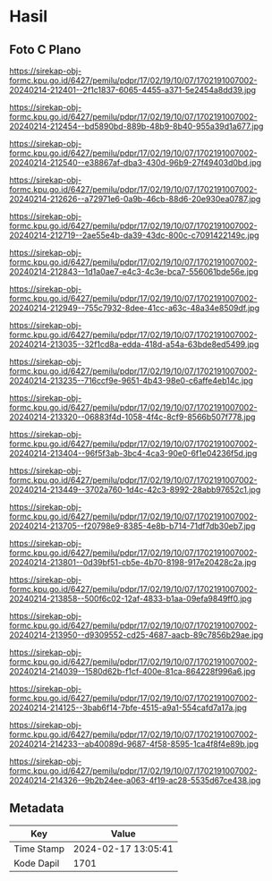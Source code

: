 # Hasil

## Foto C Plano

https://sirekap-obj-formc.kpu.go.id/6427/pemilu/pdpr/17/02/19/10/07/1702191007002-20240214-212401--2f1c1837-6065-4455-a371-5e2454a8dd39.jpg

https://sirekap-obj-formc.kpu.go.id/6427/pemilu/pdpr/17/02/19/10/07/1702191007002-20240214-212454--bd5890bd-889b-48b9-8b40-955a39d1a677.jpg

https://sirekap-obj-formc.kpu.go.id/6427/pemilu/pdpr/17/02/19/10/07/1702191007002-20240214-212540--e38867af-dba3-430d-96b9-27f49403d0bd.jpg

https://sirekap-obj-formc.kpu.go.id/6427/pemilu/pdpr/17/02/19/10/07/1702191007002-20240214-212626--a72971e6-0a9b-46cb-88d6-20e930ea0787.jpg

https://sirekap-obj-formc.kpu.go.id/6427/pemilu/pdpr/17/02/19/10/07/1702191007002-20240214-212719--2ae55e4b-da39-43dc-800c-c7091422149c.jpg

https://sirekap-obj-formc.kpu.go.id/6427/pemilu/pdpr/17/02/19/10/07/1702191007002-20240214-212843--1d1a0ae7-e4c3-4c3e-bca7-556061bde56e.jpg

https://sirekap-obj-formc.kpu.go.id/6427/pemilu/pdpr/17/02/19/10/07/1702191007002-20240214-212949--755c7932-8dee-41cc-a63c-48a34e8509df.jpg

https://sirekap-obj-formc.kpu.go.id/6427/pemilu/pdpr/17/02/19/10/07/1702191007002-20240214-213035--32f1cd8a-edda-418d-a54a-63bde8ed5499.jpg

https://sirekap-obj-formc.kpu.go.id/6427/pemilu/pdpr/17/02/19/10/07/1702191007002-20240214-213235--716ccf9e-9651-4b43-98e0-c6affe4eb14c.jpg

https://sirekap-obj-formc.kpu.go.id/6427/pemilu/pdpr/17/02/19/10/07/1702191007002-20240214-213320--06883f4d-1058-4f4c-8cf9-8566b507f778.jpg

https://sirekap-obj-formc.kpu.go.id/6427/pemilu/pdpr/17/02/19/10/07/1702191007002-20240214-213404--96f5f3ab-3bc4-4ca3-90e0-6f1e04236f5d.jpg

https://sirekap-obj-formc.kpu.go.id/6427/pemilu/pdpr/17/02/19/10/07/1702191007002-20240214-213449--3702a760-1d4c-42c3-8992-28abb97652c1.jpg

https://sirekap-obj-formc.kpu.go.id/6427/pemilu/pdpr/17/02/19/10/07/1702191007002-20240214-213705--f20798e9-8385-4e8b-b714-71df7db30eb7.jpg

https://sirekap-obj-formc.kpu.go.id/6427/pemilu/pdpr/17/02/19/10/07/1702191007002-20240214-213801--0d39bf51-cb5e-4b70-8198-917e20428c2a.jpg

https://sirekap-obj-formc.kpu.go.id/6427/pemilu/pdpr/17/02/19/10/07/1702191007002-20240214-213858--500f6c02-12af-4833-b1aa-09efa9849ff0.jpg

https://sirekap-obj-formc.kpu.go.id/6427/pemilu/pdpr/17/02/19/10/07/1702191007002-20240214-213950--d9309552-cd25-4687-aacb-89c7856b29ae.jpg

https://sirekap-obj-formc.kpu.go.id/6427/pemilu/pdpr/17/02/19/10/07/1702191007002-20240214-214039--1580d62b-f1cf-400e-81ca-864228f996a6.jpg

https://sirekap-obj-formc.kpu.go.id/6427/pemilu/pdpr/17/02/19/10/07/1702191007002-20240214-214125--3bab6f14-7bfe-4515-a9a1-554cafd7a17a.jpg

https://sirekap-obj-formc.kpu.go.id/6427/pemilu/pdpr/17/02/19/10/07/1702191007002-20240214-214233--ab40089d-9687-4f58-8595-1ca4f8f4e89b.jpg

https://sirekap-obj-formc.kpu.go.id/6427/pemilu/pdpr/17/02/19/10/07/1702191007002-20240214-214326--9b2b24ee-a063-4f19-ac28-5535d67ce438.jpg


## Metadata

| Key        | Value               |
| ---------- | ------------------- |
| Time Stamp | 2024-02-17 13:05:41 |
| Kode Dapil | 1701                |



